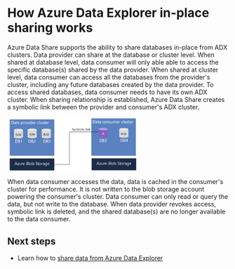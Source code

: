 # How Azure Data Explorer in-place sharing works

Azure Data Share supports the ability to share databases in-place from ADX clusters. Data provider can share at the database or cluster level. When shared at database level, data consumer will only able able to access the specific database(s) shared by the data provider. When shared at cluster level, data consumer can access all the databases from the provider's cluster, including any future databases created by the data provider. To access shared databases, data consumer needs to have its own ADX cluster. When sharing relationship is established, Azure Data Share creates a symbolic link between the  provider and consumer's ADX cluster. 

<img src="./media/adx-sharing-architecture.png" width="60%">

When data consumer accesses the data, data is cached in the consumer's cluster for performance. It is not written to the blob storage account powering the consumer's cluster. Data consumer can only read or query the data, but not write to the database. When data provider revokes access, symbolic link is deleted, and the shared database(s) are no longer available to the data consumer.

## Next steps

- Learn how to [share data from Azure Data Explorer](share-your-adx-data.md)
